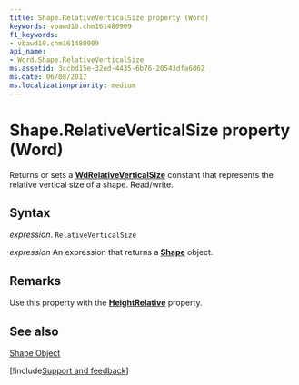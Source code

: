 ```yaml
---
title: Shape.RelativeVerticalSize property (Word)
keywords: vbawd10.chm161480909
f1_keywords:
- vbawd10.chm161480909
api_name:
- Word.Shape.RelativeVerticalSize
ms.assetid: 3ccbd15e-32ed-4435-6b76-20543dfa6d62
ms.date: 06/08/2017
ms.localizationpriority: medium
---
```



# Shape.RelativeVerticalSize property (Word)

Returns or sets a **[WdRelativeVerticalSize](Word.WdRelativeVerticalSize.md)** constant that represents the relative vertical size of a shape. Read/write.


## Syntax

_expression_. `RelativeVerticalSize`

 _expression_ An expression that returns a **[Shape](Word.Shape.md)** object.


## Remarks

Use this property with the **[HeightRelative](Word.Shape.HeightRelative.md)** property.


## See also


[Shape Object](Word.Shape.md)

[!include[Support and feedback](~/includes/feedback-boilerplate.md)]